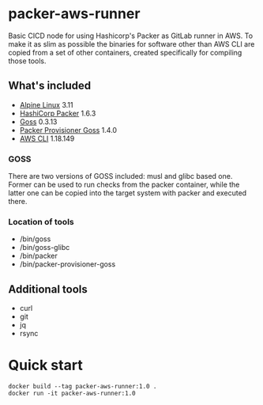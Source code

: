 # packer-aws-runner

Basic CICD node for using Hashicorp's Packer as GitLab runner in AWS. To make it as slim as possible the binaries for software other than AWS CLI are copied from a set of other containers, created specifically for compiling those tools.

## What's included

* [Alpine Linux](https://alpinelinux.org/) 3.11
* [HashiCorp Packer](https://packer.io/) 1.6.3
* [Goss](https://github.com/aelsabbahy/goss/) 0.3.13
* [Packer Provisioner Goss](https://github.com/YaleUniversity/packer-provisioner-goss) 1.4.0
* [AWS CLI](https://aws.amazon.com/cli/) 1.18.149

### GOSS

There are two versions of GOSS included: musl and glibc based one. Former can be used to run checks from the packer container, while the latter one can be copied into the target system with packer and executed there.

### Location of tools

* /bin/goss
* /bin/goss-glibc
* /bin/packer
* /bin/packer-provisioner-goss


## Additional tools

* curl
* git
* jq
* rsync


# Quick start

```
docker build --tag packer-aws-runner:1.0 .
docker run -it packer-aws-runner:1.0
```
